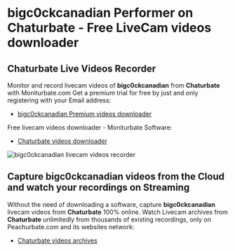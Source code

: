 # bigc0ckcanadian Performer on Chaturbate - Free LiveCam videos downloader

## Chaturbate Live Videos Recorder

Monitor and record livecam videos of **bigc0ckcanadian** from **Chaturbate** with Moniturbate.com
Get a premium trial for free by just and only registering with your Email address:
* [bigc0ckcanadian Premium videos downloader](https://moniturbate.com/request-demo-licence-key.html)

Free livecam videos downloader - Moniturbate Software:
* [Chaturbate videos downloader](https://moniturbate.com/moniturbate-download-software.html)

![bigc0ckcanadian livecam videos recorder](https://peachurnet.com/templates/moniturbate-software.png)


## Capture bigc0ckcanadian videos from the Cloud and watch your recordings on Streaming

Without the need of downloading a software, capture **bigc0ckcanadian** livecam videos from **Chaturbate** 100% online.
Watch Livecam archives from **Chaturbate** unlimitedly from thousands of existing recordings, only on Peachurbate.com and its websites network:
* [Chaturbate videos archives](https://peachurnet.com/)